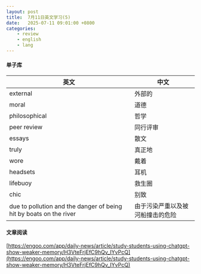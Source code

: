 ```yaml
---
layout: post
title:  7月11日英文学习(5)
date:   2025-07-11 09:01:00 +0800
categories: 
    - review
    - english
    - lang
---
```


#### 单子库

英文 | 中文
-- | --
external | 外部的
moral  | 道德
philosophical |  哲学
peer review | 同行评审
essays | 散文 |
truly | 真正地 |
wore | 戴着 |
headsets | 耳机 |
lifebuoy | 救生圈
chic | 别致
due to pollution and the danger of being hit by boats on the river | 由于污染严重以及被河船撞击的危险

#### 文章阅读

[https://engoo.com/app/daily-news/article/study-students-using-chatgpt-show-weaker-memory/H3VteFrjEfC9hQv_IYvPcQ](https://engoo.com/app/daily-news/article/study-students-using-chatgpt-show-weaker-memory/H3VteFrjEfC9hQv_IYvPcQ)